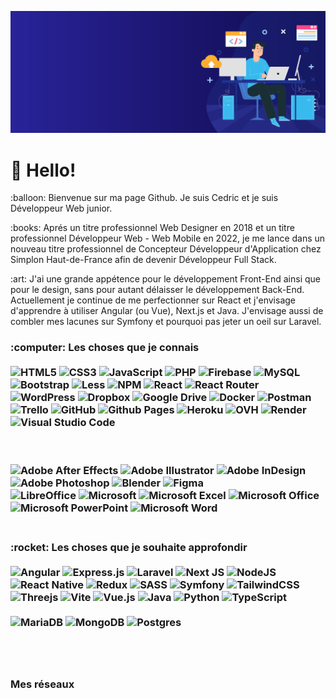 ![Cover](asset/banner.jpg)
<h1>👋 Hello! </h1>
<p>:balloon: Bienvenue sur ma page Github. Je suis Cedric et je suis Développeur Web junior. </p>

<p>:books: Aprés un titre professionnel Web Designer en 2018 et un titre professionnel Développeur Web - Web Mobile en 2022, je me lance dans un nouveau titre professionnel de Concepteur Développeur d'Application chez Simplon Haut-de-France afin de devenir Développeur Full Stack. </p>

<p>:art: J'ai une grande appétence pour le développement Front-End ainsi que pour le design, sans pour autant délaisser le développement Back-End. Actuellement je continue de me perfectionner sur React et j'envisage d'apprendre à utiliser Angular (ou Vue), Next.js et Java. J'envisage aussi de combler mes lacunes sur Symfony et pourquoi pas jeter un oeil sur Laravel. </p>

<h3>:computer: Les choses que je connais </3>
</br></br>

  <!-- <img alt="Bootstrap" src="https://img.shields.io/badge/bootstrap-%23563D7C.svg?style=for-the-badge&logo=bootstrap&logoColor=white" /> -->
  <img alt="HTML5" src="https://img.shields.io/badge/html5-%23E34F26.svg?style=flat-round&logo=html5&logoColor=white" />
  <img alt="CSS3" src="https://img.shields.io/badge/css3-%231572B6.svg??style=flat-round&logo=css3&logoColor=white" />
  <img alt="JavaScript" src="https://img.shields.io/badge/javascript-%23323330.svg??style=flat-round&logo=javascript&logoColor=%23F7DF1E" />
  <img alt="PHP" src="https://img.shields.io/badge/php-%23777BB4.svg??style=flat-round&logo=php&logoColor=white" />
  <img alt="Firebase" src="https://img.shields.io/badge/Firebase-039BE5??style=flat-round&logo=Firebase&logoColor=white" />
  <img alt="MySQL" src="https://img.shields.io/badge/mysql-%2300f.svg??style=flat-round&logo=mysql&logoColor=white" />
  <img alt="Bootstrap" src="https://img.shields.io/badge/bootstrap-%23563D7C.svg??style=flat-round&logo=bootstrap&logoColor=white" />
  <img alt="Less" src="https://img.shields.io/badge/less-2B4C80??style=flat-round&logo=less&logoColor=white" />
  <img alt="NPM" src="https://img.shields.io/badge/NPM-%23CB3837.svg??style=flat-round&logo=npm&logoColor=white" />
  <img alt="React" src="https://img.shields.io/badge/react-%2320232a.svg??style=flat-round&logo=react&logoColor=%2361DAFB" />
  <img alt="React Router" src="https://img.shields.io/badge/React_Router-CA4245??style=flat-round&logo=react-router&logoColor=white" />
  <img alt="WordPress" src="https://img.shields.io/badge/WordPress-%23117AC9.svg??style=flat-round&logo=WordPress&logoColor=white" />
  <img alt="Dropbox" src="https://img.shields.io/badge/Dropbox-%233B4D98.svg??style=flat-round&logo=Dropbox&logoColor=white" />
  <img alt="Google Drive" src="https://img.shields.io/badge/Google%20Drive-4285F4??style=flat-round&logo=googledrive&logoColor=white" />
  <img alt="Docker" src="https://img.shields.io/badge/docker-%230db7ed.svg??style=flat-round&logo=docker&logoColor=white" />
  <img alt="Postman" src="https://img.shields.io/badge/Postman-FF6C37??style=flat-round&logo=postman&logoColor=white" />
  <img alt="Trello" src="https://img.shields.io/badge/Trello-%23026AA7.svg??style=flat-round&logo=Trello&logoColor=white" />
  <img alt="GitHub" src="https://img.shields.io/badge/github-%23121011.svg??style=flat-round&logo=github&logoColor=white" />

  <img alt="Github Pages" src="https://img.shields.io/badge/github%20pages-121013??style=flat-round&logo=github&logoColor=white" />
  <img alt="Heroku" src="https://img.shields.io/badge/heroku-%23430098.svg??style=flat-round&logo=heroku&logoColor=white" />
  <img alt="OVH" src="https://img.shields.io/badge/ovh-%23123F6D.svg??style=flat-round&logo=ovh&logoColor=#123F6D" />
  <img alt="Render" src="https://img.shields.io/badge/Render-%46E3B7.svg??style=flat-round&logo=render&logoColor=white" />

  <!-- <img alt="CodePen" src="https://img.shields.io/badge/CodePen-white??style=flat-round&logo=codepen&logoColor=black" />
  <img alt="Notepad++" src="https://img.shields.io/badge/Notepad++-90E59A.svg??style=flat-round&logo=notepad%2b%2b&logoColor=black" />
  <img alt="Sublime Text" src="https://img.shields.io/badge/sublime_text-%23575757.svg??style=flat-round&logo=sublime-text&logoColor=important" /> -->
  <img alt="Visual Studio Code" src="https://img.shields.io/badge/Visual%20Studio%20Code-0078d7.svg??style=flat-round&logo=visual-studio-code&logoColor=white" />

  <!-- <img alt="Edge" src="https://img.shields.io/badge/Edge-0078D7??style=flat-round&logo=Microsoft-edge&logoColor=white" />
  <img alt="Firefox" src="https://img.shields.io/badge/Firefox-FF7139??style=flat-round&logo=Firefox-Browser&logoColor=white" />
  <img alt="Google Chrome" src="https://img.shields.io/badge/Google%20Chrome-4285F4??style=flat-round&logo=GoogleChrome&logoColor=white" />
  <img alt="Opera" src="https://img.shields.io/badge/Opera-FF1B2D??style=flat-round&logo=Opera&logoColor=white" />
  <img alt="Safari" src="https://img.shields.io/badge/Safari-000000??style=flat-round&logo=Safari&logoColor=white" /> -->
</br></br>
  <img alt="Adobe After Effects" src="https://img.shields.io/badge/Adobe%20After%20Effects-9999FF.svg??style=flat-round&logo=Adobe%20After%20Effects&logoColor=white" />
  <img alt="Adobe Illustrator" src="https://img.shields.io/badge/adobe%20illustrator-%23FF9A00.svg??style=flat-round&logo=adobe%20illustrator&logoColor=white" />
  <img alt="Adobe InDesign" src="https://img.shields.io/badge/Adobe%20InDesign-49021F??style=flat-round&logo=adobeindesign&logoColor=white" />
  <img alt="Adobe Photoshop" src="https://img.shields.io/badge/adobe%20photoshop-%2331A8FF.svg??style=flat-round&logo=adobe%20photoshop&logoColor=white" />
  <img alt="Blender" src="https://img.shields.io/badge/blender-%23F5792A.svg??style=flat-round&logo=blender&logoColor=white" />
  <img alt="Figma" src="https://img.shields.io/badge/figma-%23F24E1E.svg??style=flat-round&logo=figma&logoColor=white" />
</br>
  <img alt="LibreOffice" src="https://img.shields.io/badge/LibreOffice-%2318A303??style=flat-round&logo=LibreOffice&logoColor=white" />
  <img alt="Microsoft" src="https://img.shields.io/badge/Microsoft-0078D4??style=flat-round&logo=microsoft&logoColor=white" />
  <img alt="Microsoft Excel" src="https://img.shields.io/badge/Microsoft_Excel-217346??style=flat-round&logo=microsoft-excel&logoColor=white" />
  <img alt="Microsoft Office" src="https://img.shields.io/badge/Microsoft_Office-D83B01??style=flat-round&logo=microsoft-office&logoColor=white" />
  <img alt="Microsoft PowerPoint" src="https://img.shields.io/badge/Microsoft_PowerPoint-B7472A??style=flat-round&logo=microsoft-powerpoint&logoColor=white" />
  <img alt="Microsoft Word" src="https://img.shields.io/badge/Microsoft_Word-2B579A??style=flat-round&logo=microsoft-word&logoColor=white" />
</br></br>
<h3>:rocket: Les choses que je souhaite approfondir </3>
</br></br>

<img alt="Angular" src="https://img.shields.io/badge/angular-%23DD0031.svg??style=flat-round&logo=angular&logoColor=white" />
<img alt="Express.js" src="https://img.shields.io/badge/express.js-%23404d59.svg??style=flat-round&logo=express&logoColor=%2361DAFB" />
<img alt="Laravel" src="https://img.shields.io/badge/laravel-%23FF2D20.svg??style=flat-round&logo=laravel&logoColor=white" />
<img alt="Next JS" src="https://img.shields.io/badge/Next-black??style=flat-round&logo=next.js&logoColor=white" />
<img alt="NodeJS" src="https://img.shields.io/badge/node.js-6DA55F??style=flat-round&logo=node.js&logoColor=white" />
<img alt="React Native" src="https://img.shields.io/badge/react_native-%2320232a.svg??style=flat-round&logo=react&logoColor=%2361DAFB" />
<img alt="Redux" src="https://img.shields.io/badge/redux-%23593d88.svg??style=flat-round&logo=redux&logoColor=white" />
<img alt="SASS" src="https://img.shields.io/badge/SASS-hotpink.svg??style=flat-round&logo=SASS&logoColor=white" />
<img alt="Symfony" src="https://img.shields.io/badge/symfony-%23000000.svg??style=flat-round&logo=symfony&logoColor=white" />
<img alt="TailwindCSS" src="https://img.shields.io/badge/tailwindcss-%2338B2AC.svg??style=flat-round&logo=tailwind-css&logoColor=white" />
<img alt="Threejs" src="https://img.shields.io/badge/threejs-black??style=flat-round&logo=three.js&logoColor=white" />
<img alt="Vite" src="https://img.shields.io/badge/vite-%23646CFF.svg??style=flat-round&logo=vite&logoColor=white" />
<img alt="Vue.js" src="https://img.shields.io/badge/vuejs-%2335495e.svg??style=flat-round&logo=vuedotjs&logoColor=%234FC08D" />
<img alt="Java" src="https://img.shields.io/badge/java-%23ED8B00.svg??style=flat-round&logo=openjdk&logoColor=white" />
<img alt="Python" src="https://img.shields.io/badge/python-3670A0??style=flat-round&logo=python&logoColor=ffdd54" />
<img alt="TypeScript" src="https://img.shields.io/badge/typescript-%23007ACC.svg??style=flat-round&logo=typescript&logoColor=white" />
</br></br>
<img alt="MariaDB" src="https://img.shields.io/badge/MariaDB-003545??style=flat-round&logo=mariadb&logoColor=white" />
<img alt="MongoDB" src="https://img.shields.io/badge/MongoDB-%234ea94b.svg??style=flat-round&logo=mongodb&logoColor=white" />
<img alt="Postgres" src="https://img.shields.io/badge/postgres-%23316192.svg??style=flat-round&logo=postgresql&logoColor=white" />

</br></br>
<h3>Mes réseaux </3>